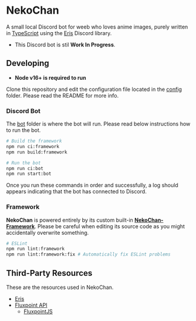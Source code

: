 # NekoChan

A small local Discord bot for weeb who loves anime images, purely written in [TypeScript](https://www.typescriptlang.org) using the [Eris](https://github.com/abalabahaha/eris) Discord library.

- This Discord bot is stil **Work In Progress**.

## Developing

- **Node v16+ is required to run**

Clone this repository and edit the configuration file located in the [config](https://github.com/reinhello/mangacord/tree/master/framework) folder. Please read the README for more info.

### Discord Bot

The [bot](https://github.com/reinhello/NekoChan/tree/master/bot) folder is where the bot will run. Please read below instructions how to run the bot.

```bash
# Build the framework
npm run ci:framework
npm run build:framework

# Run the bot
npm run ci:bot
npm run start:bot
```

Once you run these commands in order and successfully, a log should appears indicating that the bot has connected to Discord.

### Framework

**NekoChan** is powered entirely by its custom built-in **[NekoChan-Framework](https://github.com/reinhello/NekoChan/tree/master/framework)**. Please be careful when editing its source code as you might accidentally overwrite something.

```bash
# ESLint
npm run lint:framework
npm run lint:framework:fix # Automatically fix ESLint problems
```

## Third-Party Resources

These are the resources used in NekoChan.

- [Eris](https://github.com/abalabahaha/eris)
- [Fluxpoint API](https://fluxpoint.dev/api)
    - [FluxpointJS](https://github.com/FluxpointDev/fluxpoint-js)

